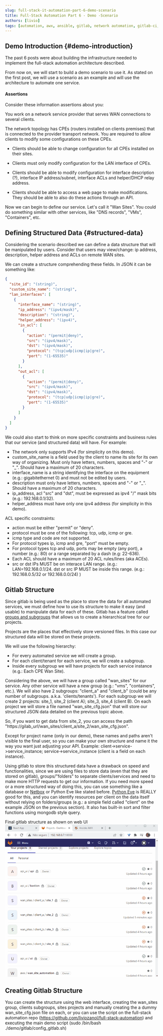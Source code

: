 ```yaml
---
slug: full-stack-it-automation-part-6-demo-scenario
title: Full-Stack Automation Part 6 - Demo -Scenario
authors: [livio]
tags: [automation, awx, ansible, gitlab, network automation, gitlab-ci, CI/CD, gitops]
---
```


## Demo Introduction {#demo-introduction}

The past 6 posts were about building the infrastructure needed to implement the full-stack automation architecture described.

From now on, we will start to build a demo scenario to use it. As stated on the first post, we will use a scenario as an example and will use the architecture to automate one service.

#### Assertions

Consider these information assertions about you:

You work on a network service provider that serves WAN connections to several clients.

The network topology has CPEs (routers installed on clients premises) that is connected to the provider transport network. You are required to allow clients to modify some configurations on these CPEs.

- Clients should be able to change configuration for all CPEs installed on their sites.

- Clients must only modify configuration for the LAN interface of CPEs.

- Clients should be able to modify configuration for interface description (?), interface IP address/subnet, interface ACLs and helper/DHCP relay address.

- Clients should be able to access a web page to make modifications. They should be able to also do these actions through an API.


Now we can begin to define our service. Let's call it "Wan Sites". You could do something similar with other services, like "DNS records", "VMs", "Containers", etc.

<!--truncate-->

## Defining Structured Data {#structured-data}

Considering the scenario described we can define a data structure that will be manipulated by users. Consider that users may view/change: ip address, description, helper address and ACLs on remote WAN sites.

We can create a structure comprehending these fields. In JSON it can be something like:
```JSON
{
  "site_id": "(string)",
  "custom_site_name": "(string)",
  "lan_interfaces": [
    {
      "interface_name": "(string)",
      "ip_address": "(ipv4/mask)",
      "description": "(string)",
      "helper_address": "(ipv4)",
      "in_acl": [
        {
          "action": "(permit|deny)",
          "src": "(ipv4/mask)",
          "dst": "(ipv4/mask)",
          "protocol": "(tcp|udp|icmp|ip|gre)",
          "port": "(1-65535)"
        }
      ],
      "out_acl": [
        {
          "action": "(permit|deny)",
          "src": "(ipv4/mask)",
          "dst": "(ipv4/mask)",
          "protocol": "(tcp|udp|icmp|ip|gre)",
          "port": "(1-65535)"
        }
      ]
    }
  ]
}
```

We could also start to think on more specific constraints and business rules that our service (and structured data) will have. For example:
- The network only supports IPv4 (for simplicity on this demo).
- custom_site_name is a field used by the client to name its site for its own way of organizing. Must only have letters, numbers, spaces and "-" or "_". Should have a maximum of 20 characters.
- interface_name is a string identifying the interface on the equipment (e.g.: gigabitethernet 0) and must not be edited by users.
- description must only have letters, numbers, spaces and "-" or "_". Should have a maximum of 20 characters.
- ip_address, acl "src" and "dst", must be expressed as ipv4 "/" mask bits (e.g.: 192.168.0.1/32).
- helper_address must have only one ipv4 address (for simplicity in this demo).

ACL specific constraints:
- action must be either "permit" or "deny".
- protocol must be one of the following: tcp, udp, icmp or gre.
- icmp type and code are not supported.
- For protocol types ip, icmp and gre, "port" must be empty.
- For protocol types tcp and udp, ports may be empty (any port), a number (e.g.: 80) or a range separated by a dash (e.g: 22-636).
- Each ACL should have a maximum of 20 ACL rules/lines (aka ACEs).
- src or dst IPs MUST be on interace LAN range. (e.g.: LAN=192.168.0.1/24. dst or src IP MUST be inside this range. (e.g.: 192.168.0.5/32 or 192.168.0.0/24) )


## Gitlab Structure

Since gitlab is being used as the place to store the data for all automated services, we must define how to use its structure to make it easy (and usable) to manipulate data for each of these. Gitlab has a feature called [groups and subgroups](https://docs.gitlab.com/ee/user/group/subgroups/) that allows us to create a hierarchical tree for our projects.

Projects are the places that effectively store versioned files. In this case our structured data will be stored on these projects.

We will use the following hierarchy:
- For every automated service we will create a group.
- For each client/tenant for each service, we will create a subgroup.
- Inside every subgroup we will have projects for each service instance (e.g.: Each CPE Wan Site).

Considering the above, we will have a group called "wan_sites" for our service. Any other service will have a new group (e.g.: "vms", "containers", etc.).
We will also have 2 subgroups: "client_a" and "client_b" (could be any number of subgroups. a.k.a. 'clients/tenants').
For each subgroup we will create 2 projects: site_1, site_2 (client A); site_3, site_4 (client B).
On each project we will store a file named "wan_site_cfg.json" that will store our structured JSON data detailed on the previous topic above.

So, if you want to get data from site_2, you can access the path "https://gilab_url/wan_sites/client_a/site_2/wan_site_cfg.json".

Except for project name (only in our demo), these names and paths aren't visible to the final user, so you can make your own structure and name it the way you want just adjusting your API. Example: client->service->service_instance; service->service_instance (client is a field on each instance).

Using gitlab to store this structured data have a drawback on speed and functionalities, since we are using files to store data (even that they are stored on gitlab), groups/"folders" to separate clients/services and need to make more HTTP requests to get our information. If you need more speed or a more structured way of doing this, you can use something like a database or [Netbox](https://netbox.readthedocs.io/en/stable/) or Python Eve like stated before. [Python Eve](https://docs.python-eve.org/en/stable/) is REALLY good for this, and you can identify resources per client on the data itself without relying on folders/groups (e.g.: a simple field called "client" on the example JSON on the previous section). It also has built-in sort and filter functions using mongodb style query.

Final gitlab structure as shown on web UI
![Final gitlab structure as shown on web](./img/gitlab.gif)

## Creating Gitlab Structure

You can create the structure using the web interface, creating the wan_sites group, clients subgroups, sites projects and manually creating the a dummy wan_site_cfg.json file on each, or you can use the script on the full-stack automation repo (https://github.com/liviozanol/full-stack-automation) and executing the main demo script (sudo /bin/bash ./demo/gitlab/config_gitlab.sh)
